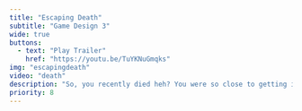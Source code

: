 ```yaml
---
title: "Escaping Death"
subtitle: "Game Design 3"
wide: true
buttons:
  - text: "Play Trailer"
    href: "https://youtu.be/TuYKNuGmqks"
img: "escapingdeath"
video: "death"
description: "So, you recently died heh? You were so close to getting into heaven, but you must do one more thingbefore you get it. El Beelzebub’s minions are guarding the gates. Can you sneak past and find yourway?."
priority: 8
---
```

